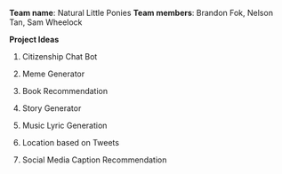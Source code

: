 **Team name**: Natural Little Ponies
**Team members**: Brandon Fok, Nelson Tan, Sam Wheelock

**Project Ideas**
1. Citizenship Chat Bot

2. Meme Generator

3. Book Recommendation

4. Story Generator

5. Music Lyric Generation

6. Location based on Tweets

7. Social Media Caption Recommendation
